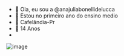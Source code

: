 - 👋 Ola, eu sou a @anajuliabonellidelucca
- 👀 Estou no primeiro ano do ensino medio
- 🌱 Cafelândia-Pr
- 💞️ 14 Anos
- 
![image](https://github.com/user-attachments/assets/7daa4058-610c-44af-b168-597e82f68ea4)


<!---
anajuliabonellidelucca/anajuliabonellidelucca is a ✨ special ✨ repository because its `README.md` (this file) appears on your GitHub profile.
You can click the Preview link to take a look at your changes.
--->

